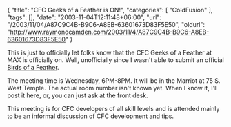 {
	"title": "CFC Geeks of a Feather is ON!",
	"categories": [
		"ColdFusion"
	],
	"tags": [],
	"date": "2003-11-04T12:11:48+06:00",
	"url": "/2003/11/04/A87C9C4B-B9C6-A8EB-63601673D83F5E50",
	"oldurl": "http://www.raymondcamden.com/2003/11/4/A87C9C4B-B9C6-A8EB-63601673D83F5E50"
}

This is just to officially let folks know that the CFC Geeks of a Feather at MAX is officially on. Well, unofficially since I wasn't able to submit an official <a href="http://www.macromedia.com/macromedia/conference/agenda/bof.html">Birds of a Feather</a>. 

The meeting time is Wednesday, 6PM-8PM. It will be in the Marriot at 75 S. West Temple. The actual room number isn't known yet. When I know it, I'll post it here, or, you can just ask at the front desk.

This meeting is for CFC developers of all skill levels and is attended mainly to be an informal discussion of CFC development and tips.